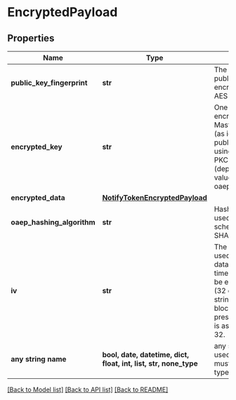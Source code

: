 # EncryptedPayload


## Properties
Name | Type | Description | Notes
------------ | ------------- | ------------- | -------------
**public_key_fingerprint** | **str** | The fingerprint of the public key used to encrypt the ephemeral AES key.  | 
**encrypted_key** | **str** | One-time use AES key encrypted by the MasterCard public key (as identified by publicKeyFingerprint) using the OAEP or PKCS#1 v1.5 scheme (depending on the value of oaepHashingAlgorithm.  | 
**encrypted_data** | [**NotifyTokenEncryptedPayload**](NotifyTokenEncryptedPayload.md) |  | 
**oaep_hashing_algorithm** | **str** | Hashing algorithm used with the OAEP scheme. Must be either SHA256 or SHA512.  | [optional] 
**iv** | **str** | The initialization vector used when encrypting data using the one-time use AES key. Must be exactly 16 bytes (32 character hex string) to match the block size. If not present, an IV of zero is assumed. Length - 32.  | [optional] 
**any string name** | **bool, date, datetime, dict, float, int, list, str, none_type** | any string name can be used but the value must be the correct type | [optional]

[[Back to Model list]](../README.md#documentation-for-models) [[Back to API list]](../README.md#documentation-for-api-endpoints) [[Back to README]](../README.md)


